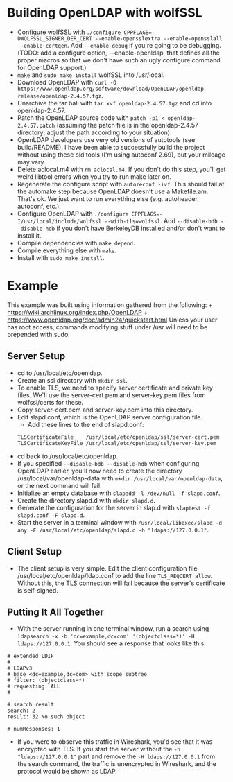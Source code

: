 # Building OpenLDAP with wolfSSL
+ Configure wolfSSL with `./configure CPPFLAGS=-DWOLFSSL_SIGNER_DER_CERT --enable-opensslextra --enable-opensslall --enable-certgen`. Add `--enable-debug` if you're going to be debugging. (TODO: add a configure option, --enable-openldap, that defines all the proper macros so that we don't have such an ugly configure command for OpenLDAP support.)
+ `make` and `sudo make install` wolfSSL into /usr/local.
+ Download OpenLDAP with `curl -O https://www.openldap.org/software/download/OpenLDAP/openldap-release/openldap-2.4.57.tgz`.
+ Unarchive the tar ball with `tar xvf openldap-2.4.57.tgz` and cd into openldap-2.4.57.
+ Patch the OpenLDAP source code with `patch -p1 < openldap-2.4.57.patch` (assuming the patch file is in the openldap-2.4.57 directory; adjust the path according to your situation).
+ OpenLDAP developers use very old versions of autotools (see build/README). I have been able to successfully build the project without using these old tools (I'm using autoconf 2.69), but your mileage may vary.
+ Delete aclocal.m4 with `rm aclocal.m4`. If you don't do this step, you'll get weird libtool errors when you try to run make later on.
+ Regenerate the configure script with `autoreconf -ivf`. This should fail at the automake step because OpenLDAP doesn't use a Makefile.am. That's ok. We just want to run everything else (e.g. autoheader, autoconf, etc.).
+ Configure OpenLDAP with `./configure CPPFLAGS=-I/usr/local/include/wolfssl --with-tls=wolfssl`. Add `--disable-bdb --disable-hdb` if you don't have BerkeleyDB installed and/or don't want to install it.
+ Compile dependencies with `make depend`.
+ Compile everything else with `make`.
+ Install with `sudo make install`.

# Example
This example was built using information gathered from the following:
    + https://wiki.archlinux.org/index.php/OpenLDAP
    + https://www.openldap.org/doc/admin24/quickstart.html
Unless your user has root access, commands modifying stuff under /usr will need to be prepended with sudo.

## Server Setup
+ cd to /usr/local/etc/openldap.
+ Create an ssl directory with `mkdir ssl`.
+ To enable TLS, we need to specify server certificate and private key files. We'll use the server-cert.pem and server-key.pem files from wolfssl/certs for these.
+ Copy server-cert.pem and server-key.pem into this directory.
+ Edit slapd.conf, which is the OpenLDAP server configuration file.
    + Add these lines to the end of slapd.conf:
    ```
    TLSCertificateFile    /usr/local/etc/openldap/ssl/server-cert.pem
    TLSCertificateKeyFile /usr/local/etc/openldap/ssl/server-key.pem
    ```
+ cd back to /usr/local/etc/openldap.
+ If you specified `--disable-bdb --disable-hdb` when configuring OpenLDAP earlier, you'll now need to create the directory /usr/local/var/openldap-data with `mkdir /usr/local/var/openldap-data`, or the next command will fail.
+ Initialize an empty database with `slapadd -l /dev/null -f slapd.conf`.
+ Create the directory slapd.d with `mkdir slapd.d`.
+ Generate the configuration for the server in slap.d with `slaptest -f slapd.conf -F slapd.d`.
+ Start the server in a terminal window with `/usr/local/libexec/slapd -d any -F /usr/local/etc/openldap/slapd.d -h "ldaps://127.0.0.1"`.

## Client Setup
+ The client setup is very simple. Edit the client configuration file /usr/local/etc/openldap/ldap.conf to add the line `TLS_REQCERT allow`. Without this, the TLS connection will fail because the server's certificate is self-signed.

## Putting It All Together
+ With the server running in one terminal window, run a search using `ldapsearch -x -b 'dc=example,dc=com' '(objectclass=*)' -H ldaps://127.0.0.1`. You should see a response that looks like this:
```
# extended LDIF
#
# LDAPv3
# base <dc=example,dc=com> with scope subtree
# filter: (objectclass=*)
# requesting: ALL
#

# search result
search: 2
result: 32 No such object

# numResponses: 1
```
+ If you were to observe this traffic in Wireshark, you'd see that it was encrypted with TLS. If you start the server without the `-h "ldaps://127.0.0.1"` part and remove the `-H ldaps://127.0.0.1` from the search command, the traffic is unencrypted in Wireshark, and the protocol would be shown as LDAP.
